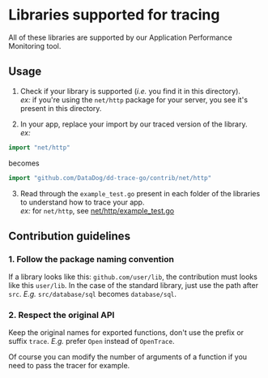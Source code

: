 # Libraries supported for tracing

All of these libraries are supported by our Application Performance Monitoring tool.

## Usage

1. Check if your library is supported (*i.e.* you find it in this directory).  
*ex:* if you're using the `net/http` package for your server, you see it's present in this directory.

2. In your app, replace your import by our traced version of the library.  
*ex:*
```go
import "net/http"
```
becomes
```go
import "github.com/DataDog/dd-trace-go/contrib/net/http"
```

3. Read through the `example_test.go` present in each folder of the libraries to understand how to trace your app.  
*ex:* for `net/http`, see [net/http/example_test.go](https://github.com/DataDog/dd-trace-go/blob/master/contrib/net/http/example_test.go)

## Contribution guidelines

### 1. Follow the package naming convention

If a library looks like this: `github.com/user/lib`, the contribution must looks like this `user/lib`.
In the case of the standard library, just use the path after `src`.
*E.g.* `src/database/sql` becomes `database/sql`.

### 2. Respect the original API

Keep the original names for exported functions, don't use the prefix or suffix `trace`.
*E.g.* prefer `Open` instead of `OpenTrace`.

Of course you can modify the number of arguments of a function if you need to pass the tracer for example.
